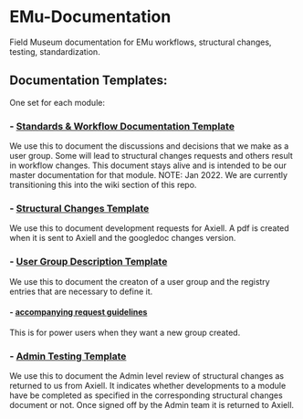 # EMu-Documentation
Field Museum documentation for EMu workflows, structural changes, testing, standardization.

## Documentation Templates:
One set for each module:

### - [Standards & Workflow Documentation Template](https://docs.google.com/document/d/1L-lFa4STSxdCT8pe1EamQRyEgPI-yjHyAJ2L0id-170/)
We use this to document the discussions and decisions that we make as a user group. Some will lead to structural changes requests and others result in workflow changes. This document stays alive and is intended to be our master documentation for that module. NOTE: Jan 2022. We are currently transitioning this into the wiki section of this repo.

### - [Structural Changes Template](https://docs.google.com/document/d/19V6rYzCPe8_u5-JhoCf-sQ0zVDubF9xSHYqApmSaMaA/)
We use this to document development requests for Axiell. A pdf is created when it is sent to Axiell and the googledoc changes version.

### - [User Group Description Template](https://docs.google.com/document/d/1iJ2I_X79dxPpbptJXkG3lYbekszdSqJL5P5yLTYly_o/)
We use this to document the creaton of a user group and the registry entries that are necessary to define it. 
#### - [accompanying request guidelines](https://docs.google.com/document/d/1K-kkldur2nQ4umQsbCT7DSPKiyZ9bquaXsC8ngLay98/) 
This is for power users when they want a new group created.

### - [Admin Testing Template](https://docs.google.com/document/d/16xxeky2kTEMUM4eW1GPQRQFUvvwUsG-gPhuRFNUWUa0/)
We use this to document the Admin level review of structural changes as returned to us from Axiell. It indicates whether developments to a module have be completed as specified in the corresponding structural changes document or not. Once signed off by the Admin team it is returned to Axiell.


